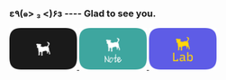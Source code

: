 ### ε٩(๑> ₃ <)۶з ---- Glad to see you.

<a href="https://an.dog">
  <img src="res/an.dog.svg" width="120px"/>
</a>

<a href="https://note.an.dog">
  <img src="res/note.an.dog.svg" width="120px"/>
</a>

<a href="https://lab.an.dog">
  <img src="res/lab.an.dog.svg" width="120px"/>
</a>

<!--
**CLOXnu/cloxnu** is a ✨ _special_ ✨ repository because its `README.md` (this file) appears on your GitHub profile.

Here are some ideas to get you started:

- 🔭 I’m currently working on ...
- 🌱 I’m currently learning ...
- 👯 I’m looking to collaborate on ...
- 🤔 I’m looking for help with ...
- 💬 Ask me about ...
- 📫 How to reach me: ...
- 😄 Pronouns: ...
- ⚡ Fun fact: ...
-->
